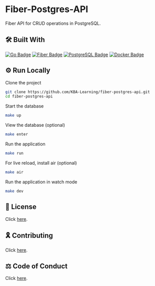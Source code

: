 # Fiber-Postgres-API

Fiber API for CRUD operations in PostgreSQL.

## 🛠 Built With

[![Go Badge](https://img.shields.io/badge/Go-00ADD8?logo=go&logoColor=fff&style=for-the-badge)](https://go.dev/)
[![Fiber Badge](https://img.shields.io/badge/Fiber-00ADD8?logo=go&logoColor=fff&style=for-the-badge)](https://gofiber.io/)
[![PostgreSQL Badge](https://img.shields.io/badge/PostgreSQL-4169E1?logo=postgresql&logoColor=fff&style=for-the-badge)](https://www.postgresql.org/)
[![Docker Badge](https://img.shields.io/badge/Docker-2496ED?logo=docker&logoColor=fff&style=for-the-badge)](https://www.docker.com/)

## ⚙️ Run Locally

Clone the project

```bash
git clone https://github.com/KBA-Learning/fiber-postgres-api.git
cd fiber-postgres-api
```

Start the database

```bash
make up
```

View the database (optional)

```bash
make enter
```

Run the application

```bash
make run
```

For live reload, install air (optional)

```bash
make air
```

Run the application in watch mode

```bash
make dev
```

## 📜 License

Click [here](./LICENSE.md).

## 🎗️ Contributing

Click [here](./CONTRIBUTING.md).

## ⚖️ Code of Conduct

Click [here](./CODE_OF_CONDUCT.md).
